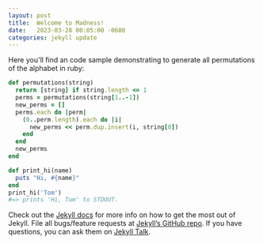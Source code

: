 ```yaml
---
layout: post
title:  Welcome to Madness!
date:   2023-03-28 00:05:00 -0600
categories: jekyll update
---
```

Here you'll find an code sample demonstrating to generate all permutations of the alphabet in ruby:

``` ruby
def permutations(string)
  return [string] if string.length <= 1
  perms = permutations(string[1..-1])
  new_perms = []
  perms.each do |perm|
    (0..perm.length).each do |i|
      new_perms << perm.dup.insert(i, string[0])
    end
  end
  new_perms
end
```

``` ruby
def print_hi(name)
  puts "Hi, #{name}"
end
print_hi('Tom')
#=> prints 'Hi, Tom' to STDOUT.
```

Check out the [Jekyll docs][jekyll-docs] for more info on how to get the most out of Jekyll. File all bugs/feature requests at [Jekyll’s GitHub repo][jekyll-gh]. If you have questions, you can ask them on [Jekyll Talk][jekyll-talk].

[jekyll-docs]: https://jekyllrb.com/docs/home
[jekyll-gh]:   https://github.com/jekyll/jekyll
[jekyll-talk]: https://talk.jekyllrb.com/
